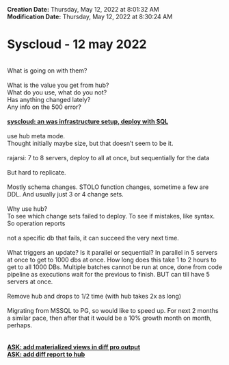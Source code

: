 <div><b>Creation Date:</b> Thursday, May 12, 2022 at 8:01:32 AM<br></div>
<div><b>Modification Date:</b> Thursday, May 12, 2022 at 8:30:24 AM<br></div>
<div><h1>Syscloud - 12 may 2022</h1></div>
<div><br></div>
<div>What is going on with them?</div>
<div><br></div>
<div>What is the value you get from hub?</div>
<div>What do you use, what do you not?</div>
<div>Has anything changed lately?</div>
<div>Any info on the 500 error?</div>
<div><br></div>
<div><b><u>syscloud: an was infrastructure setup, deploy with SQL</u></b><br></div>
<div><br></div>
<div>use hub meta mode.</div>
<div>Thought initially maybe size, but that doesn’t seem to be it.</div>
<div><br></div>
<div>rajarsi: 7 to 8 servers, deploy to all at once, but sequentially for the data</div>
<div><br></div>
<div>But hard to replicate.</div>
<div><br></div>
<div>Mostly schema changes. STOLO function changes, sometime a few are DDL. And usually just 3 or 4 change sets.</div>
<div><br></div>
<div>Why use hub?</div>
<div>To see which change sets failed to deploy. To see if mistakes, like syntax. So operation reports</div>
<div><br></div>
<div>not a specific db that fails, it can succeed the very next time.</div>
<div><br></div>
<div>What triggers an update? Is it parallel or sequential? In parallel in 5 servers at once to get to 1000 dbs at once. How long does this take 1 to 2 hours to get to all 1000 DBs. Multiple batches cannot be run at once, done from code pipeline as executions wait for the previous to finish. BUT can till have 5 servers at once.</div>
<div><br></div>
<div>Remove hub and drops to 1/2 time (with hub takes 2x as long)</div>
<div><br></div>
<div>Migrating from MSSQL to PG, so would like to speed up. For next 2 months a similar pace, then after that it would be a 10% growth month on month, perhaps.</div>
<div><br></div>
<div><br></div>
<div><b><u>ASK: add materialized views in diff pro output</u></b></div>
<div><b><u>ASK: add diff report to hub</u></b></div>

